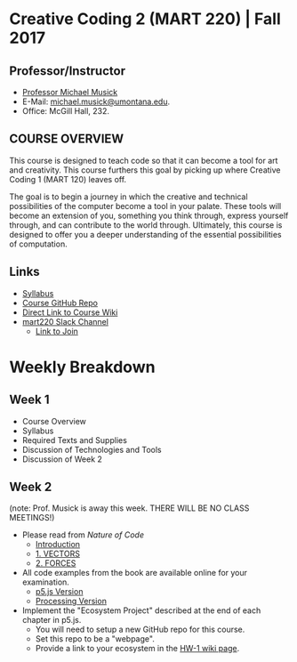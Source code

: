# Creative Coding 2 (MART 220)  |  Fall 2017


## Professor/Instructor

- [Professor Michael Musick](https://michaelmusick.github.io/teaching)
- E-Mail: [michael.musick@umontana.edu](mailto:michael.musick@umontana.edu).
- Office: McGill Hall, 232.


## COURSE OVERVIEW

This course is designed to teach code so that it can become a tool for art and creativity. This course furthers this goal by picking up where Creative Coding 1 (MART 120) leaves off.

The goal is to begin a journey in which the creative and technical possibilities of the computer become a tool in your palate. These tools will become an extension of you, something you think through, express yourself through, and can contribute to the world through. Ultimately, this course is designed to offer you a deeper understanding of the essential possibilities of computation.


## Links

- [Syllabus](https://github.com/Montana-Media-Arts/220-fall2017/tree/master/Syllabus.md)
- [Course GitHub Repo](https://github.com/Montana-Media-Arts/220-fall2017)
- [Direct Link to Course Wiki](https://github.com/Montana-Media-Arts/220-fall2017/wiki)
- [mart220 Slack Channel](https://mart220.slack.com)
    - [Link to Join](https://join.slack.com/t/mart220/shared_invite/MjM2NzIwODM1ODI4LTE1MDQ2NTExNzgtNWI1ZDE4ZTRmMw)


# Weekly Breakdown

## Week 1

- Course Overview
- Syllabus
- Required Texts and Supplies
- Discussion of Technologies and Tools
- Discussion of Week 2

## Week 2

(note: Prof. Musick is away this week. THERE WILL BE NO CLASS MEETINGS!)

- Please read from _Nature of Code_
    - [Introduction](http://natureofcode.com/book/introduction/)
    - [1. VECTORS](http://natureofcode.com/book/chapter-1-vectors)
    - [2. FORCES](http://natureofcode.com/book/chapter-2-forces)
- All code examples from the book are available online for your examination.
    - [p5.js Version](https://github.com/shiffman/The-Nature-of-Code-Examples-p5.js)
    - [Processing Version](https://github.com/shiffman/The-Nature-of-Code-Examples)
- Implement the "Ecosystem Project" described at the end of each chapter in p5.js.
    - You will need to setup a new GitHub repo for this course.
    - Set this repo to be a "webpage".
    - Provide a link to your ecosystem in the [HW-1 wiki page](https://github.com/Montana-Media-Arts/220-fall2017/wiki/HW-1).

